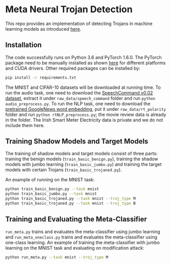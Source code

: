 # Meta Neural Trojan Detection

This repo provides an implementation of detecting Trojans in machine learning models as introduced [here](https://arxiv.org/abs/1910.03137).

## Installation

The code successfully runs on Python 3.6 and PyTorch 1.6.0. The PyTorch package need to be manually installed as shown [here](https://pytorch.org/) for different platforms and CUDA drivers. Other required packages can be installed by:
```bash
pip install -r requirements.txt
```

The MNIST and CIFAR-10 datasets will be downloaded at running time. To run the audio task, one need to download the [SpeechCommand v0.02 dataset](http://download.tensorflow.org/data/speech_commands_v0.02.tar.gz), extract it under `raw_data/speech_command` folder and run `python audio_preprocess.py`. To run the NLP task, one need to download the [pretrained GoogleNews word embedding](https://drive.google.com/file/d/0B7XkCwpI5KDYNlNUTTlSS21pQmM/edit), put it under `raw_data/rt_polarity` folder and run `python rtNLP_preprocess.py`; the movie review data is already in the folder. The Irish Smart Meter Electricity data is private and we do not include them here.

## Training Shadow Models and Target Models

The training of shadow models and target models consist of three parts: training the benign models (`train_basic_benign.py`), training the shadow models with jumbo learning (`train_basic_jumbo.py`) and training the target models with certain Trojans (`train_basic_trojaned.py`).

An example of running on the MNIST task:

```bash
python train_basic_benign.py --task mnist
python train_basic_jumbo.py --task mnist
python train_basic_trojaned.py --task mnist --troj_type M
python train_basic_trojaned.py --task mnist --troj_type B
```

## Training and Evaluating the Meta-Classifier

`run_meta.py` trains and evaluates the meta-classifier using jumbo learning and `run_meta_oneclass.py` trains and evaluates the meta-classifier using one-class learning. An example of training the meta-classifier with jumbo learning on the MNIST task and evaluating on modification attack:

```bash
python run_meta.py --task mnist --troj_type M
```

